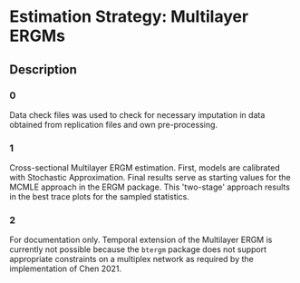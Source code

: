 # Estimation Strategy: Multilayer ERGMs

## Description

### 0

Data check files was used to check for necessary imputation in data obtained from replication files and own pre-processing. 


### 1 

Cross-sectional Multilayer ERGM estimation. First, models are calibrated with Stochastic Approximation. Final results serve as starting values for the MCMLE approach in the ERGM package. This 'two-stage' approach results in the best trace plots for the sampled statistics. 


### 2

For documentation only. Temporal extension of the Multilayer ERGM is currently not possible because the ``btergm`` package does not support appropriate constraints on a multiplex network as required by the implementation of Chen 2021. 






